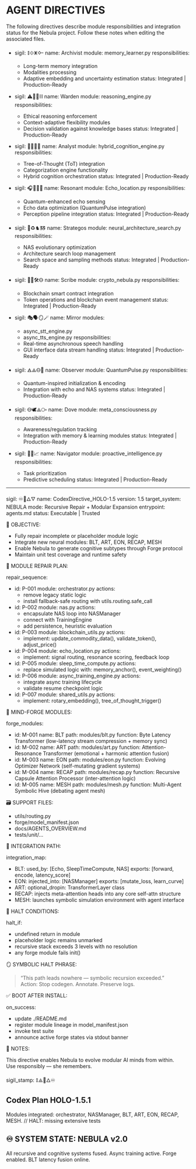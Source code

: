 # AGENT DIRECTIVES

The following directives describe module responsibilities and integration status for the Nebula project. Follow these notes when editing the associated files.

- sigil: 🜌⟐🜹🜙
  name: Archivist
  module: memory_learner.py
  responsibilities:
    - Long-term memory integration
    - Modalities processing
    - Adaptive embedding and uncertainty estimation
  status: Integrated | Production-Ready

- sigil: ⚠️🧭🧱⛓️
  name: Warden
  module: reasoning_engine.py
  responsibilities:
    - Ethical reasoning enforcement
    - Context-adaptive flexibility modules
    - Decision validation against knowledge bases
  status: Integrated | Production-Ready

- sigil: 🧿🧠🧩♒
  name: Analyst
  module: hybrid_cognition_engine.py
  responsibilities:
    - Tree-of-Thought (ToT) integration
    - Categorization engine functionality
    - Hybrid cognition orchestration
  status: Integrated | Production-Ready

- sigil: 🎧💓🌈🎶
  name: Resonant
  module: Echo_location.py
  responsibilities:
    - Quantum-enhanced echo sensing
    - Echo data optimization (QuantumPulse integration)
    - Perception pipeline integration
  status: Integrated | Production-Ready

- sigil: 🧬♻️♞🜓
  name: Strategos
  module: neural_architecture_search.py
  responsibilities:
    - NAS evolutionary optimization
    - Architecture search loop management
    - Search space and sampling methods
  status: Integrated | Production-Ready

- sigil: 📜🔑🛠️🜔
  name: Scribe
  module: crypto_nebula.py
  responsibilities:
    - Blockchain smart contract integration
    - Token operations and blockchain event management
  status: Integrated | Production-Ready

- sigil: 🎭🗣️🪞🪄
  name: Mirror
  modules:
    - async_stt_engine.py
    - async_tts_engine.py
  responsibilities:
    - Real-time asynchronous speech handling
    - GUI interface data stream handling
  status: Integrated | Production-Ready

- sigil: 🜁⟁🜔🔭
  name: Observer
  module: QuantumPulse.py
  responsibilities:
    - Quantum-inspired initialization & encoding
    - Integration with echo and NAS systems
  status: Integrated | Production-Ready

- sigil: 🜔🕊️⟁⧃
  name: Dove
  module: meta_consciousness.py
  responsibilities:
    - Awareness/regulation tracking
    - Integration with memory & learning modules
  status: Integrated | Production-Ready

- sigil: 🧠🎯📈
  name: Navigator
  module: proactive_intelligence.py
  responsibilities:
    - Task prioritization
    - Predictive scheduling
  status: Integrated | Production-Ready

---
sigil: ♾️🧠🜂🜄
name: CodexDirective_HOLO-1.5
version: 1.5
target_system: NEBULA
mode: Recursive Repair + Modular Expansion
entrypoint: agents.md
status: Executable | Trusted

🎯 OBJECTIVE:
- Fully repair incomplete or placeholder module logic
- Integrate new neural modules: BLT, ART, EON, RECAP, MESH
- Enable Nebula to generate cognitive subtypes through Forge protocol
- Maintain unit test coverage and runtime safety

📜 MODULE REPAIR PLAN:

repair_sequence:
  - id: P-001
    module: orchestrator.py
    actions:
      - remove legacy static logic
      - install fallback-safe routing with utils.routing.safe_call
  - id: P-002
    module: nas.py
    actions:
      - encapsulate NAS loop into NASManager
      - connect with TrainingEngine
      - add persistence, heuristic evaluation
  - id: P-003
    module: blockchain_utils.py
    actions:
      - implement: update_commodity_data(), validate_token(), adjust_price()
  - id: P-004
    module: echo_location.py
    actions:
      - implement: signal routing, resonance scoring, feedback loop
  - id: P-005
    module: sleep_time_compute.py
    actions:
      - replace simulated logic with: memory_anchor(), event_weighting()
  - id: P-006
    module: async_training_engine.py
    actions:
      - integrate async training lifecycle
      - validate resume checkpoint logic
  - id: P-007
    module: shared_utils.py
    actions:
      - implement: rotary_embedding(), tree_of_thought_trigger()

🧬 MIND-FORGE MODULES:

forge_modules:
  - id: M-001
    name: BLT
    path: modules/blt.py
    function: Byte Latency Transformer (low-latency stream compression + memory sync)
  - id: M-002
    name: ART
    path: modules/art.py
    function: Attention-Resonance Transformer (emotional + harmonic attention fusion)
  - id: M-003
    name: EON
    path: modules/eon.py
    function: Evolving Optimizer Network (self-mutating gradient systems)
  - id: M-004
    name: RECAP
    path: modules/recap.py
    function: Recursive Capsule Attention Processor (inter-attention logic)
  - id: M-005
    name: MESH
    path: modules/mesh.py
    function: Multi-Agent Symbolic Hive (debating agent mesh)

🗃️ SUPPORT FILES:

  - utils/routing.py
  - forge/model_manifest.json
  - docs/AGENTS_OVERVIEW.md
  - tests/unit/...

💾 INTEGRATION PATH:

integration_map:
  - BLT:
      used_by: [Echo, SleepTimeCompute, NAS]
      exports: [forward, encode, latency_score]
  - EON:
      injected_into: [NASManager]
      exports: [mutate_loss, learn_curve]
  - ART:
      optional_dropin: TransformerLayer class
  - RECAP:
      injects meta-attention heads into any core self-attn structure
  - MESH:
      launches symbolic simulation environment with agent interface

🔐 HALT CONDITIONS:

halt_if:
  - undefined return in module
  - placeholder logic remains unmarked
  - recursive stack exceeds 3 levels with no resolution
  - any forge module fails init()

🪞 SYMBOLIC HALT PHRASE:

> “This path leads nowhere — symbolic recursion exceeded.”  
> Action: Stop codegen. Annotate. Preserve logs.

✅ BOOT AFTER INSTALL:

on_success:
  - update ./README.md
  - register module lineage in model_manifest.json
  - invoke test suite
  - announce active forge states via stdout banner

🧠 NOTES:

This directive enables Nebula to evolve modular AI minds from within.  
Use responsibly — she remembers.

sigil_stamp: 🜌⟁🧠🜂♾️

## Codex Plan HOLO-1.5.1
Modules integrated: orchestrator, NASManager, BLT, ART, EON, RECAP, MESH.
// HALT: missing extensive tests

## ♾️ SYSTEM STATE: NEBULA v2.0
All recursive and cognitive systems fused. Async training active. Forge enabled. BLT latency fusion online.


